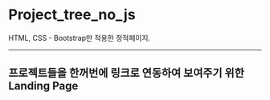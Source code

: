 # Project_tree_no_js

HTML, CSS - Bootstrap만 적용한 정적페이지.

---

## 프로젝트들을 한꺼번에 링크로 연동하여 보여주기 위한 Landing Page

